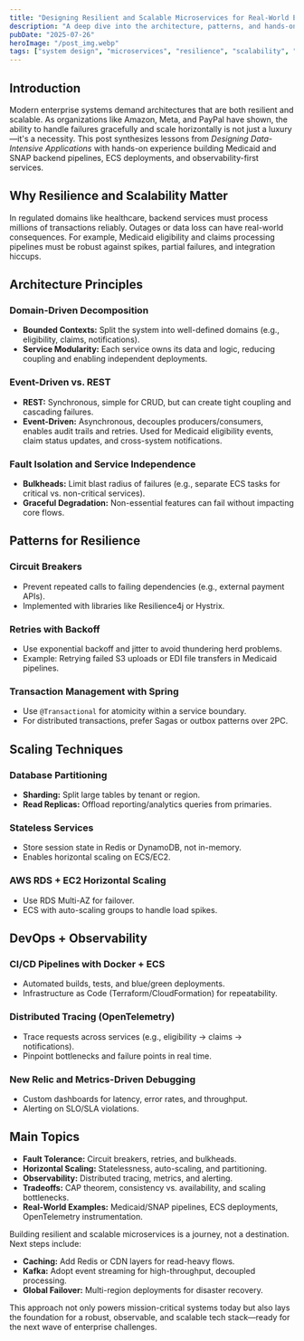 ```yaml
---
title: "Designing Resilient and Scalable Microservices for Real-World Enterprise Systems"
description: "A deep dive into the architecture, patterns, and hands-on strategies for building robust, scalable microservices—connecting real-world experience with system design concepts critical for senior engineering interviews."
pubDate: "2025-07-26"
heroImage: "/post_img.webp"
tags: ["system design", "microservices", "resilience", "scalability", "AWS", "Spring Boot", "DevOps", "observability"]
---
```


## Introduction

Modern enterprise systems demand architectures that are both resilient and scalable. As organizations like Amazon, Meta, and PayPal have shown, the ability to handle failures gracefully and scale horizontally is not just a luxury—it's a necessity. This post synthesizes lessons from *Designing Data-Intensive Applications* with hands-on experience building Medicaid and SNAP backend pipelines, ECS deployments, and observability-first services.

## Why Resilience and Scalability Matter

In regulated domains like healthcare, backend services must process millions of transactions reliably. Outages or data loss can have real-world consequences. For example, Medicaid eligibility and claims processing pipelines must be robust against spikes, partial failures, and integration hiccups.

## Architecture Principles

### Domain-Driven Decomposition
- **Bounded Contexts:** Split the system into well-defined domains (e.g., eligibility, claims, notifications).
- **Service Modularity:** Each service owns its data and logic, reducing coupling and enabling independent deployments.

### Event-Driven vs. REST
- **REST:** Synchronous, simple for CRUD, but can create tight coupling and cascading failures.
- **Event-Driven:** Asynchronous, decouples producers/consumers, enables audit trails and retries. Used for Medicaid eligibility events, claim status updates, and cross-system notifications.

### Fault Isolation and Service Independence
- **Bulkheads:** Limit blast radius of failures (e.g., separate ECS tasks for critical vs. non-critical services).
- **Graceful Degradation:** Non-essential features can fail without impacting core flows.

## Patterns for Resilience

### Circuit Breakers
- Prevent repeated calls to failing dependencies (e.g., external payment APIs).
- Implemented with libraries like Resilience4j or Hystrix.

### Retries with Backoff
- Use exponential backoff and jitter to avoid thundering herd problems.
- Example: Retrying failed S3 uploads or EDI file transfers in Medicaid pipelines.

### Transaction Management with Spring
- Use `@Transactional` for atomicity within a service boundary.
- For distributed transactions, prefer Sagas or outbox patterns over 2PC.

## Scaling Techniques

### Database Partitioning
- **Sharding:** Split large tables by tenant or region.
- **Read Replicas:** Offload reporting/analytics queries from primaries.

### Stateless Services
- Store session state in Redis or DynamoDB, not in-memory.
- Enables horizontal scaling on ECS/EC2.

### AWS RDS + EC2 Horizontal Scaling
- Use RDS Multi-AZ for failover.
- ECS with auto-scaling groups to handle load spikes.

## DevOps + Observability

### CI/CD Pipelines with Docker + ECS
- Automated builds, tests, and blue/green deployments.
- Infrastructure as Code (Terraform/CloudFormation) for repeatability.

### Distributed Tracing (OpenTelemetry)
- Trace requests across services (e.g., eligibility → claims → notifications).
- Pinpoint bottlenecks and failure points in real time.

### New Relic and Metrics-Driven Debugging
- Custom dashboards for latency, error rates, and throughput.
- Alerting on SLO/SLA violations.

## Main Topics

- **Fault Tolerance:** Circuit breakers, retries, and bulkheads.
- **Horizontal Scaling:** Statelessness, auto-scaling, and partitioning.
- **Observability:** Distributed tracing, metrics, and alerting.
- **Tradeoffs:** CAP theorem, consistency vs. availability, and scaling bottlenecks.
- **Real-World Examples:** Medicaid/SNAP pipelines, ECS deployments, OpenTelemetry instrumentation.

Building resilient and scalable microservices is a journey, not a destination. Next steps include:
- **Caching:** Add Redis or CDN layers for read-heavy flows.
- **Kafka:** Adopt event streaming for high-throughput, decoupled processing.
- **Global Failover:** Multi-region deployments for disaster recovery.

This approach not only powers mission-critical systems today but also lays the foundation for a robust, observable, and scalable tech stack—ready for the next wave of enterprise challenges. 